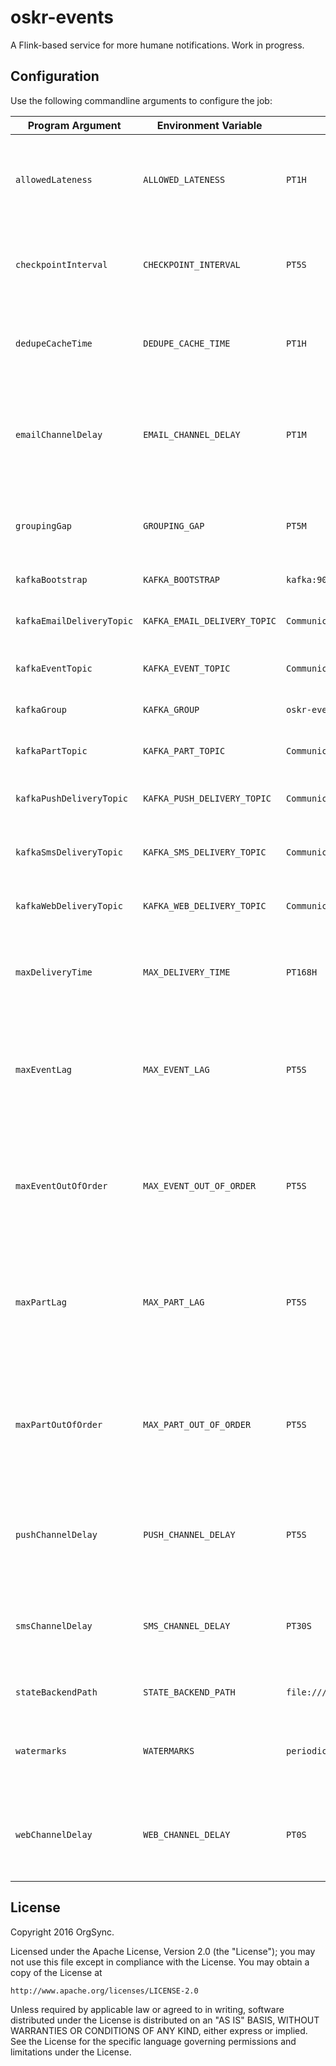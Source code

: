 # oskr-events

A Flink-based service for more humane notifications. Work in progress.

## Configuration

Use the following commandline arguments to configure the job:

| Program Argument          | Environment Variable         | Default Value                     | Description                                                                                     |
|---------------------------|------------------------------|-----------------------------------|-------------------------------------------------------------------------------------------------|
| `allowedLateness`         | `ALLOWED_LATENESS`           | `PT1H`                            | maximum allowed grouped message lateness in (ISO 8601 duration)                                 |
| `checkpointInterval`      | `CHECKPOINT_INTERVAL`        | `PT5S`                            | interval between state snapshots (ISO 8601 duration)                                            |
| `dedupeCacheTime`         | `DEDUPE_CACHE_TIME`          | `PT1H`                            | size of the message deduplication cache (ISO 8601 duration)                                     |
| `emailChannelDelay`       | `EMAIL_CHANNEL_DELAY`        | `PT1M`                            | default delay before sending a message to email channel (ISO 8601 duration)                     |
| `groupingGap`             | `GROUPING_GAP`               | `PT5M`                            | default grouped message session gap (ISO 8601 duration)                                         |
| `kafkaBootstrap`          | `KAFKA_BOOTSTRAP`            | `kafka:9092`                      | Kafka broker bootstrap                                                                          |
| `kafkaEmailDeliveryTopic` | `KAFKA_EMAIL_DELIVERY_TOPIC` | `Communications.Deliveries.Email` | Kafka topic for email delivery events                                                           |
| `kafkaEventTopic`         | `KAFKA_EVENT_TOPIC`          | `Communications.Events`           | Kafka topic for incoming events                                                                 |
| `kafkaGroup`              | `KAFKA_GROUP`                | `oskr-events`                     | Kafka consumer group                                                                            |
| `kafkaPartTopic`          | `KAFKA_PART_TOPIC`           | `Communications.MessageParts`     | Kafka topic for incoming messages                                                               |
| `kafkaPushDeliveryTopic`  | `KAFKA_PUSH_DELIVERY_TOPIC`  | `Communications.Deliveries.Push`  | Kafka topic for push delivery events                                                            |
| `kafkaSmsDeliveryTopic`   | `KAFKA_SMS_DELIVERY_TOPIC`   | `Communications.Deliveries.Sms`   | Kafka topic for sms delivery events                                                             |
| `kafkaWebDeliveryTopic`   | `KAFKA_WEB_DELIVERY_TOPIC`   | `Communications.Deliveries.Web`   | Kafka topic for web delivery events                                                             |
| `maxDeliveryTime`         | `MAX_DELIVERY_TIME`          | `PT168H`                          | maximum time to wait for delivery to arrive (ISO 8601 duration)                                 |
| `maxEventLag`             | `MAX_EVENT_LAG`              | `PT5S`                            | for `periodic` strategy, maximum lag before an event is considered late (ISO 8601 duration)     |
| `maxEventOutOfOrder`      | `MAX_EVENT_OUT_OF_ORDER`     | `PT5S`                            | for `bounded` strategy, maximum amount of time events can be out of order (ISO 8601 duration)   |
| `maxPartLag`              | `MAX_PART_LAG`               | `PT5S`                            | for `periodic` strategy, maximum lag before a message is considered late (ISO 8601 duration)    |
| `maxPartOutOfOrder`       | `MAX_PART_OUT_OF_ORDER`      | `PT5S`                            | for `bounded` strategy, maximum amount of time messages can be out of order (ISO 8601 duration) |
| `pushChannelDelay`        | `PUSH_CHANNEL_DELAY`         | `PT5S`                            | default delay before sending a message to push channel (ISO 8601 duration)                      |
| `smsChannelDelay`         | `SMS_CHANNEL_DELAY`          | `PT30S`                           | default delay before sending a message to SMS channel (ISO 8601 duration)                       |
| `stateBackendPath`        | `STATE_BACKEND_PATH`         | `file:///tmp/state.db`            | path to state database (file or HDFS)                                                           |
| `watermarks`              | `WATERMARKS`                 | `periodic`                        | event time watermarking strategy, either `periodic` or `bounded`                                |
| `webChannelDelay`         | `WEB_CHANNEL_DELAY`          | `PT0S`                            | default delay before sending a message to web channel (ISO 8601 duration)                       |

## License

Copyright 2016 OrgSync.

Licensed under the Apache License, Version 2.0 (the "License");
you may not use this file except in compliance with the License.
You may obtain a copy of the License at

    http://www.apache.org/licenses/LICENSE-2.0

Unless required by applicable law or agreed to in writing, software
distributed under the License is distributed on an "AS IS" BASIS,
WITHOUT WARRANTIES OR CONDITIONS OF ANY KIND, either express or implied.
See the License for the specific language governing permissions and
limitations under the License.
